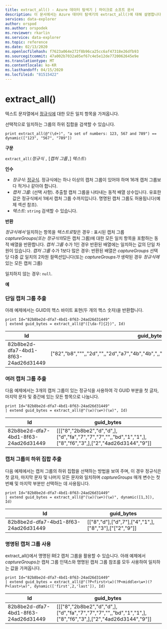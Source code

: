 ```yaml
---
title: extract_all() - Azure 데이터 탐색기 | 마이크로 소프트 문서
description: 이 문서에서는 Azure 데이터 탐색기의 extract_all()에 대해 설명합니다.
services: data-explorer
author: orspod
ms.author: orspodek
ms.reviewer: rkarlin
ms.service: data-explorer
ms.topic: reference
ms.date: 02/13/2020
ms.openlocfilehash: f7623a064e272f8b96ca25cc6af47318e26dfb93
ms.sourcegitcommit: 47a002b7032a05ef67c4e5e12de7720062645e9e
ms.translationtype: MT
ms.contentlocale: ko-KR
ms.lasthandoff: 04/15/2020
ms.locfileid: "81515422"
---
```

# <a name="extract_all"></a>extract_all()

텍스트 문자열에서 [정규식에](./re2.md) 대한 모든 일치 항목을 가져옵니다.

선택적으로 일치하는 그룹의 하위 집합을 검색할 수 있습니다.

```kusto
print extract_all(@"(\d+)", "a set of numbers: 123, 567 and 789") == dynamic(["123", "567", "789"])
```

**구문**

`extract_all(`*정규식* `,` [*캡처 그룹*`,`] *텍스트*`)`

**인수**

* *정규식*: [정규식](./re2.md). 정규식에는 하나 이상의 캡처 그룹이 있어야 하며 16개 캡처 그룹보다 적거나 같아야 합니다.
* *캡처 그룹*: (선택 사항). 추출할 캡처 그룹을 나타내는 동적 배열 상수입니다. 유효한 값은 정규식에서 1에서 캡처 그룹 수까지입니다. 명명된 캡처 그룹도 허용됩니다(예제 섹션 참조).
* *텍스트*: `string` 검색할 수 있습니다.

**반환**

*정규식에서* 일치하는 항목을 *텍스트로*찾은 경우 : 표시된 캡처 그룹 *captureGroups(또는* *정규식의*모든 캡처 그룹)에 대한 모든 일치 항목을 포함하는 동적 배열을 반환합니다.
*캡처 그룹* 수가 1인 경우 반환된 배열에는 일치하는 값의 단일 차원이 있습니다.
*캡처 그룹* 수가 1보다 많은 경우: 반환된 배열은 *captureGroups* 선택당 다중 값 일치의 2차원 컬렉션입니다(또는 *captureGroups가* 생략된 경우 *정규식에* 있는 모든 캡처 그룹) 

일치하지 않는 경우: `null`. 

**예**

### <a name="extracting-single-capture-group"></a>단일 캡처 그룹 추출
아래 예제에서는 GUID의 헥스 바이트 표현(두 개의 헥스 숫자)을 반환합니다.

```kusto
print Id="82b8be2d-dfa7-4bd1-8f63-24ad26d31449"
| extend guid_bytes = extract_all(@"([\da-f]{2})", Id) 
```

|Id|guid_bytes|
|---|---|
|82b8be2d-dfa7-4bd1-8f63-24ad26d31449|["82","b8",""",,"2d","",,"2d","a7","4b","4b",",,"8f","63","24","26","","d3","14","49"]|

### <a name="extracting-several-capture-groups"></a>여러 캡처 그룹 추출 
다음 예제에서는 3개의 캡처 그룹이 있는 정규식을 사용하여 각 GUID 부분을 첫 글자, 마지막 문자 및 중간에 있는 모든 항목으로 나눕니다.

```kusto
print Id="82b8be2d-dfa7-4bd1-8f63-24ad26d31449"
| extend guid_bytes = extract_all(@"(\w)(\w+)(\w)", Id) 
```

|Id|guid_bytes|
|---|---|
|82b8be2d-dfa7-4bd1-8f63-24ad26d31449|[[["8","2b8be2","d","d",],["d","fa","7","7","7","",,"bd","1","1",],["8","f6","3",],["2","4ad26d3144","9"]]|

### <a name="extracting-subset-of-capture-groups"></a>캡처 그룹의 하위 집합 추출

다음 예제에서는 캡처 그룹의 하위 집합을 선택하는 방법을 보여 주며, 이 경우 정규식은 첫 글자, 마지막 문자 및 나머지 모든 문자와 일치하며 *captureGroups* 매개 변수는 첫 번째 및 마지막 부분만 선택하는 데 사용됩니다. 

```kusto
print Id="82b8be2d-dfa7-4bd1-8f63-24ad26d31449"
| extend guid_bytes = extract_all(@"(\w)(\w+)(\w)", dynamic([1,3]), Id) 
```

|Id|guid_bytes|
|---|---|
|82b8be2d-dfa7-4bd1-8f63-24ad26d31449|[["8","d"],["d",7"],["4","1",],["8","3"],["["2","9"]]|


### <a name="using-named-capture-groups"></a>명명된 캡처 그룹 사용

extract_all()에서 명명된 RE2 캡처 그룹을 활용할 수 있습니다. 아래 예제에서 *captureGroups는* 캡처 그룹 인덱스와 명명된 캡처 그룹 참조를 모두 사용하여 일치하는 값을 가져옵니다.

```kusto
print Id="82b8be2d-dfa7-4bd1-8f63-24ad26d31449"
| extend guid_bytes = extract_all(@"(?P<first>\w)(?P<middle>\w+)(?P<last>\w)", dynamic(['first',2,'last']), Id) 
```

|Id|guid_bytes|
|---|---|
|82b8be2d-dfa7-4bd1-8f63-24ad26d31449|[[["8","2b8be2","d","d",],["d","fa","7","7","7","",,"bd","1","1",],["8","f6","3",],["2","4ad26d3144","9"]]|